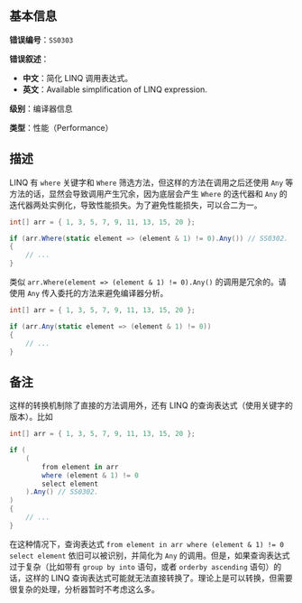 ## 基本信息

**错误编号**：`SS0303`

**错误叙述**：

* **中文**：简化 LINQ 调用表达式。
* **英文**：Available simplification of LINQ expression.

**级别**：编译器信息

**类型**：性能（Performance）

## 描述

LINQ 有 `where` 关键字和 `Where` 筛选方法，但这样的方法在调用之后还使用 `Any` 等方法的话，显然会导致调用产生冗余，因为底层会产生 `Where` 的迭代器和 `Any` 的迭代器两处实例化，导致性能损失。为了避免性能损失，可以合二为一。

```csharp
int[] arr = { 1, 3, 5, 7, 9, 11, 13, 15, 20 };

if (arr.Where(static element => (element & 1) != 0).Any()) // SS0302.
{
    // ...
}
```

类似 `arr.Where(element => (element & 1) != 0).Any()` 的调用是冗余的。请使用 `Any` 传入委托的方法来避免编译器分析。

```csharp
int[] arr = { 1, 3, 5, 7, 9, 11, 13, 15, 20 };

if (arr.Any(static element => (element & 1) != 0))
{
    // ...
}
```

## 备注

这样的转换机制除了直接的方法调用外，还有 LINQ 的查询表达式（使用关键字的版本）。比如

```csharp
int[] arr = { 1, 3, 5, 7, 9, 11, 13, 15, 20 };

if (
    (
        from element in arr
        where (element & 1) != 0
        select element
    ).Any() // SS0302.
)
{
    // ...
}
```

在这种情况下，查询表达式 `from element in arr where (element & 1) != 0 select element` 依旧可以被识别，并简化为 `Any` 的调用。但是，如果查询表达式过于复杂（比如带有 `group by into` 语句，或者 `orderby ascending` 语句）的话，这样的 LINQ 查询表达式可能就无法直接转换了。理论上是可以转换，但需要很复杂的处理，分析器暂时不考虑这么多。
